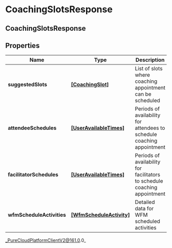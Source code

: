 # CoachingSlotsResponse

## CoachingSlotsResponse

## Properties

|Name | Type | Description | Notes|
|------------ | ------------- | ------------- | -------------|
| **suggestedSlots** | [**[CoachingSlot]**](CoachingSlot) | List of slots where coaching appointment can be scheduled | [optional] |
| **attendeeSchedules** | [**[UserAvailableTimes]**](UserAvailableTimes) | Periods of availability for attendees to schedule coaching appointment | [optional] |
| **facilitatorSchedules** | [**[UserAvailableTimes]**](UserAvailableTimes) | Periods of availability for facilitators to schedule coaching appointment | [optional] |
| **wfmScheduleActivities** | [**[WfmScheduleActivity]**](WfmScheduleActivity) | Detailed data for WFM scheduled activities | [optional] |



_PureCloudPlatformClientV2@161.0.0_
